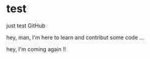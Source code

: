 # test
just test GitHub

hey, man, I'm here to learn and contribut some code ...

hey, I'm coming again !!
